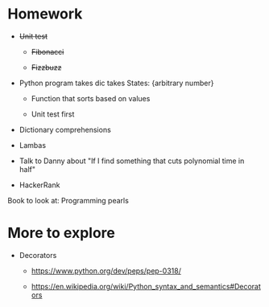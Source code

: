 # Homework

* ~~Unit test~~

    * ~~Fibonacci~~

    * ~~Fizzbuzz~~

* Python program takes dic takes States: {arbitrary number}

    * Function that sorts based on values

    * Unit test first

* Dictionary comprehensions

* Lambas

* Talk to Danny about "If I find something that cuts polynomial time in half"

* HackerRank


Book to look at: Programming pearls

# More to explore

* Decorators

    * https://www.python.org/dev/peps/pep-0318/
    
    * https://en.wikipedia.org/wiki/Python_syntax_and_semantics#Decorators